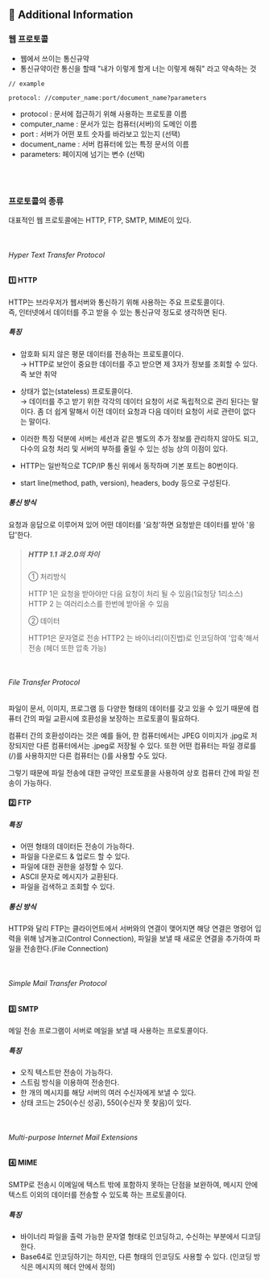 ## 🧐 Additional Information

### 웹 프로토콜

- 웹에서 쓰이는 통신규약
- 통신규약이란 통신을 할때 "내가 이렇게 할게 너는 이렇게 해줘" 라고 약속하는 것

```
// example

protocol: //computer_name:port/document_name?parameters
```

- protocol : 문서에 접근하기 위해 사용하는 프로토콜 이름
- computer_name : 문서가 있는 컴퓨터(서버)의 도메인 이름
- port : 서버가 어떤 포트 숫자를 바라보고 있는지 (선택)
- document_name : 서버 컴퓨터에 있는 특정 문서의 이름
- parameters: 페이지에 넘기는 변수 (선택)

<br />
<br />

### 프로토콜의 종류

대표적인 웹 프로토콜에는 HTTP, FTP, SMTP, MIME이 있다.

<br />

###### Hyper Text Transfer Protocol

#### 1️⃣ HTTP

HTTP는 브라우저가 웹서버와 통신하기 위해 사용하는 주요 프로토콜이다. <br />
즉, 인터넷에서 데이터를 주고 받을 수 있는 통신규약 정도로 생각하면 된다.

##### 특징

- 암호화 되지 않은 평문 데이터를 전송하는 프로토콜이다. <br />
  → HTTP로 보안이 중요한 데이터를 주고 받으면 제 3자가 정보를 조회할 수 있다. 즉 보안 취약

- 상태가 없는(stateless) 프로토콜이다. <br />
  → 데이터를 주고 받기 위한 각각의 데이터 요청이 서로 독립적으로 관리 된다는 말이다. 좀 더 쉽게 말해서 이전 데이터 요청과 다음 데이터 요청이 서로 관련이 없다는 말이다.

- 이러한 특징 덕분에 서버는 세션과 같은 별도의 추가 정보를 관리하지 않아도 되고, 다수의 요청 처리 및 서버의 부하를 줄일 수 있는 성능 상의 이점이 있다.

- HTTP는 일반적으로 TCP/IP 통신 위에서 동작하며 기본 포트는 80번이다.

- start line(method, path, version), headers, body 등으로 구성된다.

##### 통신 방식

요청과 응답으로 이루어져 있어 어떤 데이터를 '요청'하면 요청받은 데이터를 받아 '응답'한다.

> ##### HTTP 1.1 과 2.0의 차이
>
> ① 처리방식
>
> HTTP 1은 요청을 받아야만 다음 요청이 처리 될 수 있음(1요청당 1리소스)
> HTTP 2 는 여러리소스를 한번에 받아올 수 있음
>
> ② 데이터
>
> HTTP1은 문자열로 전송
> HTTP2 는 바이너리(이진법)로 인코딩하여 '압축'해서 전송 (헤더 또한 압축 가능)

<br />

###### File Transfer Protocol

파일이 문서, 이미지, 프로그램 등 다양한 형태의 데이터를 갖고 있을 수 있기 때문에 컴퓨터 간의 파일 교환시에 호환성을 보장하는 프로토콜이 필요하다.

컴퓨터 간의 호환성이라는 것은 예를 들어, 한 컴퓨터에서는 JPEG 이미지가 .jpg로 저장되지만 다른 컴퓨터에서는 .jpeg로 저장될 수 있다.
또한 어떤 컴퓨터는 파일 경로를 (/)를 사용하지만 다른 컴퓨터는 ()를 사용할 수도 있다.

그렇기 때문에 파일 전송에 대한 규약인 프로토콜을 사용하여 상호 컴퓨터 간에 파일 전송이 가능하다.

#### 2️⃣ FTP

##### 특징

- 어떤 형태의 데이터든 전송이 가능하다.
- 파일을 다운로드 & 업로드 할 수 있다.
- 파일에 대한 권한을 설정할 수 있다.
- ASCII 문자로 메시지가 교환된다.
- 파일을 검색하고 조회할 수 있다.

##### 통신 방식

HTTP와 달리 FTP는 클라이언트에서 서버와의 연결이 맺어지면 해당 연결은 명령어 입력을 위해 남겨놓고(Control Connection), 파일을 보낼 때 새로운 연결을 추가하여 파일을 전송한다.(File Connection)

<br />

###### Simple Mail Transfer Protocol

#### 3️⃣ SMTP

메일 전송 프로그램이 서버로 메일을 보낼 때 사용하는 프로토콜이다.

##### 특징

- 오직 텍스트만 전송이 가능하다.
- 스트림 방식을 이용하여 전송한다.
- 한 개의 메시지를 해당 서버의 여러 수신자에게 보낼 수 있다.
- 상태 코드는 250(수신 성공), 550(수신자 못 찾음)이 있다.

<br />

###### Multi-purpose Internet Mail Extensions

#### 4️⃣ MIME

SMTP로 전송시 이메일에 텍스트 밖에 포함하지 못하는 단점을 보완하여, 메시지 안에 텍스트 이외의 데이터를 전송할 수 있도록 하는 프로토콜이다.

##### 특징

- 바이너리 파일을 출력 가능한 문자열 형태로 인코딩하고, 수신하는 부분에서 디코딩한다.
- Base64로 인코딩하기는 하지만, 다른 형태의 인코딩도 사용할 수 있다. (인코딩 방식은 메시지의 헤더 안에서 정의)

<br />
